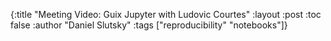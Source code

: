 {:title "Meeting Video: Guix Jupyter with Ludovic Courtes"
 :layout :post
 :toc false
 :author "Daniel Slutsky"
 :tags  ["reproducibility" "notebooks"]}

